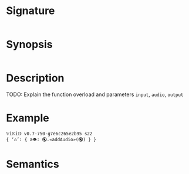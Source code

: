 # Signature
```vikid-signature
```

# Synopsis
```vikid-synopsis
```

# Description
TODO: Explain the function overload and parameters `input`, `audio`, `output`

# Example
```vikid-script
𝕍i𝕂i𝔻 v0.7-750-g7e6c265e2b95 s22
{ ‘⌂’: { a👁: 🔇.«addAudio»(🔇) } }
```




# Semantics

